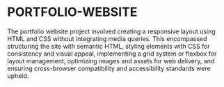 # PORTFOLIO-WEBSITE
The portfolio website project involved creating a responsive layout using HTML and CSS without integrating media queries. This encompassed structuring the site with semantic HTML, styling elements with CSS for consistency and visual appeal, implementing a grid system or flexbox for layout management, optimizing images and assets for web delivery, and ensuring cross-browser compatibility and accessibility standards were upheld.






